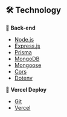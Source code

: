 #

## 🛠️ Technology

📁 **Back-end**
- [Node.js](https://nodejs.org)
- [Express.js](https://expressjs.com/pt-br/)
- [Prisma](https://www.prisma.io)
- [MongoDB](https://www.mongodb.com)
- [Mongoose](https://mongoosejs.com/docs/guide.html)
- [Cors](https://www.npmjs.com/package/cors)
- [Dotenv](https://www.npmjs.com/package/dotenv)

🔋 **Vercel Deploy**
- [Git](https://git-scm.com)
- [Vercel](https://vercel.com/)

